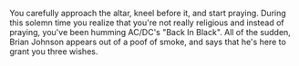 You carefully approach the altar, kneel before it, and start
praying. During this solemn time you realize that you're not
really religious and instead of praying, you've been humming
AC/DC's "Back In Black". All of the sudden, Brian Johnson
appears out of a poof of smoke, and says that he's here to
grant you three wishes.
